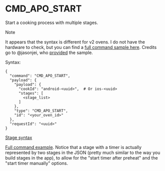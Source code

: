 # CMD_APO_START


Start a cooking process with multiple stages.

> [!NOTE]
> It appears that the syntax is different for v2 ovens. I do not have the hardware to check, but you can find a [full command sample here](../examples/CMD_APO_START_v2.json). Credits go to @jasonjei, who [provided](https://github.com/bogd/anova-oven-api/issues/4) the sample.

Syntax:
```
{
  "command": "CMD_APO_START",
  "payload": {
    "payload": {
      "cookId": "android-<uuid>",  # Or ios-<uuid>
      "stages": [
        <stage_list>
      ]
    },
    "type": "CMD_APO_START",
    "id": "<your_oven_id>"
  },
  "requestId": "<uuid>"
}  
```

[Stage syntax](./stage.md)

[Full command example](../examples/CMD_APO_START.json). Notice that a stage with a timer is actually represented by two stages in the JSON (pretty much similar to the way you build stages in the app), to allow for the "start timer after preheat" and the "start timer manually" options.